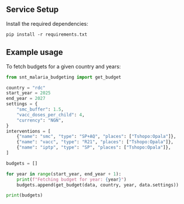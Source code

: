 
## Service Setup

Install the required dependencies:
```
pip install -r requirements.txt
```

## Example usage

To fetch budgets for a given country and years:

```python
from snt_malaria_budgeting import get_budget

country = "rdc"
start_year = 2025
end_year = 2027
settings = {
    "smc_buffer": 1.5,
    "vacc_doses_per_child": 4,
    "currency": "NGN",
}
interventions = [
    {"name": "smc", "type": "SP+AQ", "places": ["Tshopo:Opala"]},
    {"name": "vacc", "type": "R21", "places": ["Tshopo:Opala"]},
    {"name": "iptp", "type": "SP", "places": ["Tshopo:Opala"]},
]

budgets = []

for year in range(start_year, end_year + 1):
    print(f"Fetching budget for year: {year}")
    budgets.append(get_budget(data, country, year, data.settings))

print(budgets)
```
